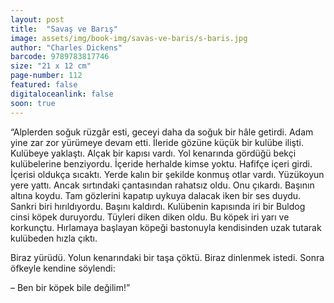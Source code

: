 ```yaml
---
layout: post
title:  "Savaş ve Barış"
image: assets/img/book-img/savas-ve-baris/s-baris.jpg
author: "Charles Dickens"
barcode: 9789783817746
size: "21 x 12 cm"
page-number: 112
featured: false
digitaloceanlink: false
soon: true
---
```


“Alplerden soğuk rüzgâr esti, geceyi daha da soğuk bir hâle getirdi. Adam yine zar zor yürümeye devam etti. İleride gözüne küçük bir kulübe ilişti. Kulübeye yaklaştı. Alçak bir kapısı vardı. Yol kenarında gördüğü bekçi kulübelerine benziyordu. İçeride herhalde kimse yoktu. Hafifçe içeri girdi. İçerisi oldukça sıcaktı. Yerde kalın bir şekilde konmuş otlar vardı. Yüzükoyun yere yattı. Ancak sırtındaki çantasından rahatsız oldu. Onu çıkardı. Başının altına koydu. Tam gözlerini kapatıp uykuya dalacak iken bir ses duydu. Sankri biri hırıldıyordu. Başını kaldırdı. Kulübenin kapısında iri bir Buldog cinsi köpek duruyordu. Tüyleri diken diken oldu. Bu köpek iri yarı ve korkunçtu. Hırlamaya başlayan köpeği bastonuyla kendisinden uzak tutarak kulübeden hızla çıktı.

Biraz yürüdü. Yolun kenarındaki bir taşa çöktü. Biraz dinlenmek istedi. Sonra öfkeyle kendine söylendi: 

– Ben bir köpek bile değilim!”